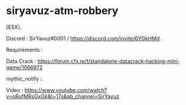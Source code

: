 # siryavuz-atm-robbery
[ESX].

 Discord : SirYavuz#0001 / https://discord.com/invite/6YGkHMd .
 
 Requirements : 

 Data Crack : https://forum.cfx.re/t/standalone-datacrack-hacking-mini-game/1066972
 
 mythic_notify :.
 
 Video : https://www.youtube.com/watch?v=oRufMRsGxGk&t=17s&ab_channel=SirYavuz
 
